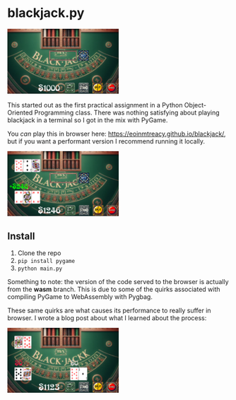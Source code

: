 <h1>blackjack.py</h1>
<img style="width: 50%;" src="screenshots/init.png"/>
<p>
  This started out as the first practical assignment in a Python Object-Oriented Programming class. There was nothing satisfying about playing blackjack in a terminal so I got in the mix with PyGame.
</p>

<p>
  You <i>can</i> play this in browser here: <a href="https://eoinmtreacy.github.io/blackjack/">https://eoinmtreacy.github.io/blackjack/</a>, but if you want a performant version I recommend running it locally.
</p>

<img style="width: 50%;" src="screenshots/winning.png"/>

<h2>Install</h2>
<ol>
  <li>Clone the repo</li>
  <li><code>pip install pygame</code></li>
  <li><code>python main.py</code></li>
</ol>

<p>
  Something to note: the version of the code served to the browser is actually from the <b>wasm</b> branch. This is due to some of the quirks associated with compiling PyGame to WebAssembly with Pygbag.
</p>

<p>
  These same quirks are what causes its performance to really suffer in browser. I wrote a blog post about what I learned about the process: 
</p>

<img style="width: 50%;" src="screenshots/losing_split.png"/>
